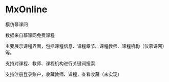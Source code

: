 # MxOnline
模仿慕课网

数据来自慕课网免费课程

主要展示课程界面，包括课程信息、课程章节、课程教师、课程机构（仅慕课网）等。

支持对课程、教师、课程机构进行关键词搜索

支持注册登录账户，收藏教师、课程，查看收藏（未实现）
    

